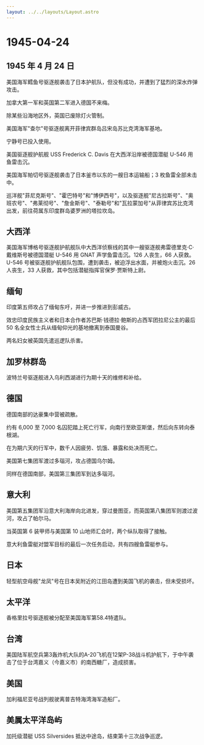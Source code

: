 ```yaml
---
layout: ../../layouts/Layout.astro
---
```


# 1945-04-24

## 1945 年 4 月 24 日

美国海军鳕鱼号驱逐舰袭击了日本护航队，但没有成功，并遭到了猛烈的深水炸弹攻击。

加拿大第一军和英国第二军进入德国不来梅。

除某些沿海地区外，英国已废除灯火管制。

美国海军"查尔"号驱逐舰离开菲律宾群岛吕宋岛苏比克湾海军基地。

宁静号已投入使用。

美国驱逐舰护航舰 USS Frederick C. Davis 在大西洋沿岸被德国潜艇 U-546
用鱼雷击沉。

美国海军帕切号驱逐舰袭击了日本釜市以东的一艘日本运输船；3
枚鱼雷全部未击中。

巡洋舰"菲尼克斯号"、"霍巴特号"和"博伊西号"，以及驱逐舰"尼古拉斯号"、"奥班农号"、"弗莱彻号"、"詹金斯号"、"泰勒号"和"瓦拉蒙加号"从菲律宾苏比克湾出发，前往荷属东印度群岛婆罗洲的塔拉坎岛。

## 大西洋

美国海军博格号驱逐舰护航舰队中大西洋侦察线的其中一艘驱逐舰弗雷德里克·C·戴维斯号被德国潜艇
U-546 用 GNAT 声学鱼雷击沉。126 人丧生，66 人获救。U-546
号被驱逐舰护航舰队包围，遭到袭击，被迫浮出水面，并被炮火击沉。26
人丧生，33 人获救，其中包括潜艇指挥官保罗·贾斯特上尉。

## 缅甸

印度第五师攻占了缅甸东吁，并进一步推进到彭威古。

效忠印度民族主义者和日本合作者苏巴斯·钱德拉·鲍斯的占西军团拉尼公主的最后
50 名全女性士兵从缅甸仰光的基地撤离到泰国曼谷。

两名妇女被英国先遣巡逻队杀害。

## 加罗林群岛

波特兰号驱逐舰进入乌利西湖进行为期十天的维修和补给。

## 德国

德国南部的达豪集中营被疏散。

约有 6,000 至 7,000
名囚犯踏上死亡行军，向南行至欧亚斯堡，然后向东转向泰根湖。

在为期六天的行军中，数千人因疲劳、饥饿、暴露和处决而死亡。

美国第七集团军渡过多瑙河，攻占德国乌尔姆。

同样在德国南部，美国第三集团军到达多瑙河。

## 意大利

美国第五集团军沿意大利海岸向北进发，穿过曼图亚，而英国第八集团军则渡过波河，攻占了帕尔马。

当英国第 6 装甲师与美国第 10 山地师汇合时，两个纵队取得了接触。

意大利鱼雷艇对盟军目标的最后一次任务启动，共有四艘鱼雷艇参与。

## 日本

轻型航空母舰"龙凤"号在日本吴附近的江田岛遭到美国飞机的袭击，但未受损坏。

## 太平洋

香格里拉号驱逐舰被分配至美国海军第58.4特遣队。

## 台湾

美国陆军航空兵第3轰炸机大队的A-20飞机在12架P-38战斗机护航下，于中午袭击了位于台湾嘉义（今嘉义市）的南西糖厂，造成损害。

## 美国

加利福尼亚号战列舰驶离普吉特海湾海军造船厂。

## 美属太平洋岛屿

加托级潜艇 USS Silversides 抵达中途岛，结束第十三次战争巡逻。